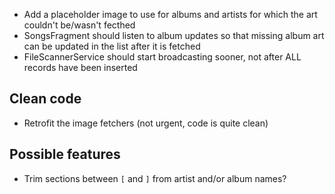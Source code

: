 * Add a placeholder image to use for albums and artists for which the art
  couldn't be/wasn't fecthed
* SongsFragment should listen to album updates so that missing album art
  can be updated in the list after it is fetched
* FileScannerService should start broadcasting sooner, not after ALL
  records have been inserted

Clean code
--
* Retrofit the image fetchers (not urgent, code is quite clean)

Possible features
--
* Trim sections between `[` and `]` from artist and/or album names?
